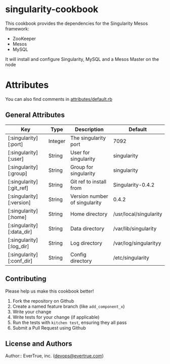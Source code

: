 # singularity-cookbook

This cookbook provides the dependencies for the Singularity Mesos framework:

- ZooKeeper
- Mesos
- MySQL

It will install and configure Singularity, MySQL and a Mesos Master on the node

# Attributes

You can also find comments in [attributes/default.rb](https://github.com/evertrue/singularity-cookbook/blob/master/attributes/default.rb)

## General Attributes
| Key                       | Type    | Description                   | Default                |
|---------------------------|---------|-------------------------------|------------------------|
| [:singularity][:port]     | Integer | The singularity port          | 7092                   |
| [:singularity][:user]     | String  | User for singularity          | singularity            |
| [:singularity][:group]    | String  | Group for singularity         | singularity            |
| [:singularity][:git_ref]  | String  | Git ref to install from       | Singularity-0.4.2      |
| [:singularity][:version]  | String  | Version number of singularity | 0.4.2                  |
| [:singularity][:home]     | String  | Home directory                | /usr/local/singularity |
| [:singularity][:data_dir] | String  | Data directory                | /var/lib/singularity   |
| [:singularity][:log_dir]  | String  | Log directory                 | /var/log/singularityy  |
| [:singularity][:conf_dir] | String  | Config directory              | /etc/singularity       |


## Contributing

Please help us make this cookbook better!

1. Fork the repository on Github
2. Create a named feature branch (like `add_component_x`)
3. Write your change
4. Write tests for your change (if applicable)
5. Run the tests with `kitchen test`, ensuring they all pass
6. Submit a Pull Request using Github

## License and Authors

Author:: EverTrue, inc. (devops@evertrue.com)
